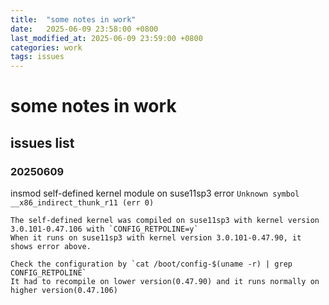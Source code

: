 ```yaml
---
title:  "some notes in work"
date:   2025-06-09 23:58:00 +0800
last_modified_at: 2025-06-09 23:59:00 +0800
categories: work
tags: issues
---
```


# some notes in work  

## issues list  

### 20250609  
insmod self-defined kernel module on suse11sp3 error `Unknown symbol __x86_indirect_thunk_r11 (err 0)`  
```
The self-defined kernel was compiled on suse11sp3 with kernel version 3.0.101-0.47.106 with `CONFIG_RETPOLINE=y`  
When it runs on suse11sp3 with kernel version 3.0.101-0.47.90, it shows error above.  

Check the configuration by `cat /boot/config-$(uname -r) | grep CONFIG_RETPOLINE`  
It had to recompile on lower version(0.47.90) and it runs normally on higher version(0.47.106)  
```

